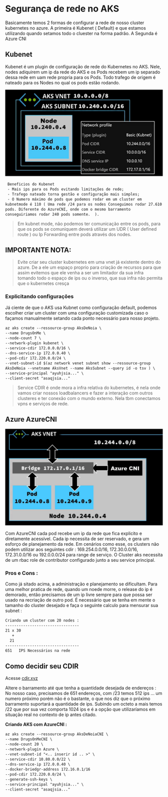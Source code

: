 # Segurança de rede no AKS

Basicamente temos 2 formas de configurar a rede de nosso cluster kubernetes no azure. A primeira é Kubenet ( Default) e que estamos utilizando quando setamos todo o cluester na forma padrão. A Segunda é Azure CNI

## Kubenet

Kubenet é um plugin de configuração de rede do Kubernetes no AKS. Nele, nodes adiquirem um ip da rede do AKS e os Pods recebem um ip separado dessa rede em uam rede propria para os Pods. Todo trafego de origem é nateado para os Nodes no qual os pods estão rodando.

![Kubenet](https://github.com/rosthansilva/HowToAKS/blob/master/img/AKS-Kubenet.png)

```
 Beneficios do Kubenet
 - Mais ips para os Pods evitando limitações de rede;
 - Trafego nateado torna gestão e configuração mais simples;
 - O Numero máximo de pods que podemos rodar em um cluster em kubnetmode é 110 ( Uma rede /24 para os nodes Conseguimos rodar 27.610 pods. Diferente do AzureCNI, onde com o mesmo barramento conseguiriamos rodar 240 pods somente.  ).

```

> Em kubnet mode, não podemos ter comunicação entre os pods, para que os pods se comuniquem deverá utilizar um UDR ( User defined route ) ou Ip Forwarding entre pods através dos nodes.

## IMPORTANTE NOTA:

> Evite criar seu cluster kubernetes em uma vnet já existente dentro do azure. De a ele um espaço proprio para criação de recursos para que assim evitemos que ele venha a ser um limitador da sua infra tomando todo o espaço de ips ou o inverso, que sua infra não permita que o kubernetes cresça


### Explicitando configurações

Já ciente de que o AKS usa Kubnet como configuração default, podemos escolher criar um cluster com uma configuração customizada caso o façamos manualmente setando cada ponto necessário para nosso projeto.

```
az aks create --ressource-group AksDeNoia \
--name DrugsOnMe \
--node-count 7 \
--network-plugin kubenet \
--service-cdir 172.0.0.0/16 \
--dns-service-ip 172.0.0.40 \
--pod-cdir 172.220.0.0/24 \
--vnet-subnet-id $(az network venet subnet show --ressource-group AksDeNoia --vnetname AksVnet --name AksSubnet --query id -o tsv ) \
--service-principal "ayuhjsia..." \
--client-secret "asaqjsia..."
```

> Service CDIR é onde mora a infra relativa do kubernetes, é nela onde vamos criar nossos loadbalancers e fazer a interação com outros clusteres e ter conexão com o mundo externo. Nela tbm conectamos vpns e serviços de rede.

## Azure AzureCNI

![Kubenet](https://github.com/rosthansilva/HowToAKS/blob/master/img/AzureCNI.png)


Com AzureCNI cada pod recebe um ip da rede que fica explicito e diretamente acessível.
Cada ip necessita de ser reservado, e gera um esforço de planejamento da rede. Em cenários como esse, os clusters não podem utilizar aos seguintes cdir : 169.254.0.0/16, 172.30.0.0/16, 172.31.0.0/16 ou 192.0.0.0/24 para range de serviço. O Cluster aks necessita de um rbac role de contributor configurado junto a seu service principal.

### Pros e Cons :

Como já sitado acima, a administração e planejamento se dificultam. Para uma melhor pratica de rede, quando um noede morre, o release do ip é demorado, então precisamos de um ip livre sempre para que possa ser usado na recriação de outro pod. É necessário que se tenha em mente o tamanho do cluster desejado e faça o seguinte calculo para mensurar sua subnet :


```
Criando um cluster com 20 nodes :
---------------------------------
21 x 30
   +
  21
---------------------------------
651   IPS Necessários na rede
```
## Como decidir seu CDIR

Acesse [cdir.xyz](https://cidr.xyz/)

Altere o barramento até que tenha a quantidade desejada de endereços :
No nosso caso, precisamos de 651 endereços, com /23 temos 512 ips ... um numero próximo porém não é o bastante, o que nos diz que o próximo barramento suportará a quantidade de ips. Subindo um octeto a mais temos /22 que por sua vez comporta 1024 ips e é a opção que utilizaríamos em situação real no contexto de ip antes citado.

**Criando AKS com AzureCNI :**

```
az aks create --ressource-group AksDeNoiaCNI \
--name DrugsOnMeCNI \
--node-count 20 \
--network-plugin Azure \
--vnet-subnet-id "<.. inserir id .. >" \
--service-cdir 10.80.0.0/22 \
--dns-service-ip 172.0.0.40 \
--docker-briedgr-address 172.16.0.1/16
--pod-cdir 172.220.0.0/24 \
--generate-ssh-keys \
--service-principal "ayuhjsia..." \
--client-secret "asaqjsia..."
```
